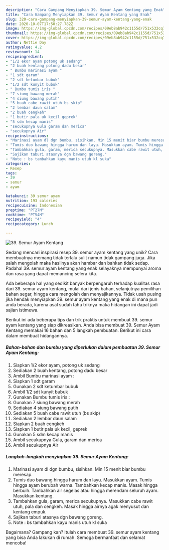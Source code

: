 ```yaml
---
description: "Cara Gampang Menyiapkan 39. Semur Ayam Kentang yang Enak"
title: "Cara Gampang Menyiapkan 39. Semur Ayam Kentang yang Enak"
slug: 320-cara-gampang-menyiapkan-39-semur-ayam-kentang-yang-enak
date: 2020-10-07T17:50:27.782Z
image: https://img-global.cpcdn.com/recipes/09eb8ab942c1155d/751x532cq70/39-semur-ayam-kentang-foto-resep-utama.jpg
thumbnail: https://img-global.cpcdn.com/recipes/09eb8ab942c1155d/751x532cq70/39-semur-ayam-kentang-foto-resep-utama.jpg
cover: https://img-global.cpcdn.com/recipes/09eb8ab942c1155d/751x532cq70/39-semur-ayam-kentang-foto-resep-utama.jpg
author: Nettie Day
ratingvalue: 4.2
reviewcount: 14
recipeingredient:
- "1/2 ekor ayam potong uk sedang"
- "2 buah kentang potong dadu besar"
- " Bumbu marinasi ayam "
- "1 sdt garam"
- "2 sdt ketumbar bubuk"
- "1/2 sdt kunyit bubuk"
- " Bumbu tumis iris "
- "7 siung bawang merah"
- "4 siung bawang putih"
- "5 buah cabe rawit utuh bs skip"
- "2 lembar daun salam"
- "2 buah cengkeh"
- "1 butir pala uk kecil geprek"
- "5 sdm kecap manis"
- "secukupnya Gula garam dan merica"
- "secukupnya Air"
recipeinstructions:
- "Marinasi ayam dl dgn bumbu, sisihkan. Min 15 menit biar bumbu meresap."
- "Tumis duo bawang hingga harum dan layu. Masukkan ayam. Tumis hingga ayam berubah warna. Tambahkan kecap manis. Masak hingga berbuih. Tambahkan air segelas atau hingga merendam seluruh ayam. Masukkan kentang."
- "Tambahkan gula, garam, merica secukupnya. Masukkan cabe rawit utuh, pala dan cengkeh. Masak hingga airnya agak menyusut dan kentang empuk."
- "Sajikan taburi atasnya dgn bawang goreng."
- "Note : bs tambahkan kayu manis utuh kl suka"
categories:
- Resep
tags:
- 39
- semur
- ayam

katakunci: 39 semur ayam 
nutrition: 193 calories
recipecuisine: Indonesian
preptime: "PT27M"
cooktime: "PT54M"
recipeyield: "4"
recipecategory: Lunch

---
```



![39. Semur Ayam Kentang](https://img-global.cpcdn.com/recipes/09eb8ab942c1155d/751x532cq70/39-semur-ayam-kentang-foto-resep-utama.jpg)

Sedang mencari inspirasi resep 39. semur ayam kentang yang unik? Cara membuatnya memang tidak terlalu sulit namun tidak gampang juga. Jika salah mengolah maka hasilnya akan hambar dan bahkan tidak sedap. Padahal 39. semur ayam kentang yang enak selayaknya mempunyai aroma dan rasa yang dapat memancing selera kita.

Ada beberapa hal yang sedikit banyak berpengaruh terhadap kualitas rasa dari 39. semur ayam kentang, mulai dari jenis bahan, selanjutnya pemilihan bahan segar, hingga cara mengolah dan menyajikannya. Tidak usah pusing jika hendak menyiapkan 39. semur ayam kentang yang enak di mana pun anda berada, karena asal sudah tahu triknya maka hidangan ini dapat jadi sajian istimewa.




Berikut ini ada beberapa tips dan trik praktis untuk membuat 39. semur ayam kentang yang siap dikreasikan. Anda bisa membuat 39. Semur Ayam Kentang memakai 16 bahan dan 5 langkah pembuatan. Berikut ini cara dalam membuat hidangannya.

<!--inarticleads1-->

##### Bahan-bahan dan bumbu yang diperlukan dalam pembuatan 39. Semur Ayam Kentang:

1. Siapkan 1/2 ekor ayam, potong uk sedang
1. Sediakan 2 buah kentang, potong dadu besar
1. Ambil  Bumbu marinasi ayam :
1. Siapkan 1 sdt garam
1. Gunakan 2 sdt ketumbar bubuk
1. Ambil 1/2 sdt kunyit bubuk
1. Gunakan  Bumbu tumis iris :
1. Gunakan 7 siung bawang merah
1. Sediakan 4 siung bawang putih
1. Sediakan 5 buah cabe rawit utuh (bs skip)
1. Sediakan 2 lembar daun salam
1. Siapkan 2 buah cengkeh
1. Siapkan 1 butir pala uk kecil, geprek
1. Gunakan 5 sdm kecap manis
1. Ambil secukupnya Gula, garam dan merica
1. Ambil secukupnya Air




<!--inarticleads2-->

##### Langkah-langkah menyiapkan 39. Semur Ayam Kentang:

1. Marinasi ayam dl dgn bumbu, sisihkan. Min 15 menit biar bumbu meresap.
1. Tumis duo bawang hingga harum dan layu. Masukkan ayam. Tumis hingga ayam berubah warna. Tambahkan kecap manis. Masak hingga berbuih. Tambahkan air segelas atau hingga merendam seluruh ayam. Masukkan kentang.
1. Tambahkan gula, garam, merica secukupnya. Masukkan cabe rawit utuh, pala dan cengkeh. Masak hingga airnya agak menyusut dan kentang empuk.
1. Sajikan taburi atasnya dgn bawang goreng.
1. Note : bs tambahkan kayu manis utuh kl suka




Bagaimana? Gampang kan? Itulah cara membuat 39. semur ayam kentang yang bisa Anda lakukan di rumah. Semoga bermanfaat dan selamat mencoba!
